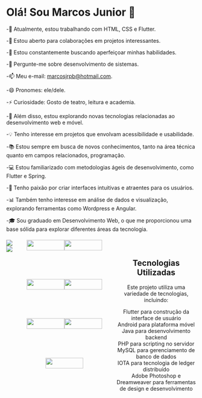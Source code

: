 # Olá! Sou Marcos Junior 👋

-🔭 Atualmente, estou trabalhando com HTML, CSS e Flutter.

-👯 Estou aberto para colaborações em projetos interessantes.

-🤔 Estou constantemente buscando aperfeiçoar minhas habilidades.

-💬 Pergunte-me sobre desenvolvimento de sistemas.

-📫 Meu e-mail: marcosjrpb@hotmail.com.

-😄 Pronomes: ele/dele.

-⚡ Curiosidade: Gosto de teatro, leitura e academia.

-🚀 Além disso, estou explorando novas tecnologias relacionadas ao desenvolvimento web e móvel.

-💡 Tenho interesse em projetos que envolvam acessibilidade e usabilidade.

-📚 Estou sempre em busca de novos conhecimentos, tanto na área técnica quanto em campos relacionados, programação.

-💻 Estou familiarizado com metodologias ágeis de desenvolvimento, como Flutter e Spring.

-🎨 Tenho paixão por criar interfaces intuitivas e atraentes para os usuários.

-📊 Também tenho interesse em análise de dados e visualização, explorando ferramentas como Wordpress e Angular.

-🎓 Sou graduado em Desenvolvimento Web, o que me proporcionou uma base sólida para explorar diferentes áreas da tecnologia.


<div align="center">
  <div style="margin-top: 20px; display: flex; justify-content: center;">
    <div style="display: flex; flex-direction: column;">       
        <img src="https://github-readme-stats.vercel.app/api/top-langs/?username=marcosjrpb&theme=blue-green">
      <img src="https://github-readme-stats.vercel.app/api?username=marcosjrpb&theme=blue-green">
    </div>
    <div style="display: flex; flex-wrap: wrap; justify-content: center;">
    <img src="https://img.shields.io/badge/Flutter-02569B?style=for-the-badge&logo=flutter&logoColor=white" width="100" height="28"/>
    <img src="https://img.shields.io/badge/Android-3DDC84?style=for-the-badge&logo=android&logoColor=white" width="100" height="28"/>
    <img src="https://img.shields.io/badge/Java-ED8B00?style=for-the-badge&logo=openjdk&logoColor=white" width="100" height="28"/>
    <img src="https://img.shields.io/badge/PHP-777BB4?style=for-the-badge&logo=php&logoColor=white" width="100" height="28"/>
    <img src="https://img.shields.io/badge/MySQL-00000F?style=for-the-badge&logo=mysql&logoColor=white" width="100" height="28"/> 
    <img src="https://img.shields.io/badge/iota-131F37?style=for-the-badge&logo=iota&logoColor=white" width="100" height="28"/>  
    <img src="https://aleen42.github.io/badges/src/photoshop.svg" width="100" height="28"/>

  </div>
 
  <div align="center" style="margin-top: 20px;">
    <h2> Tecnologias Utilizadas </h2>
    <p> Este projeto utiliza uma variedade de tecnologias, incluindo:</p>
    <ul style="list-style-type: none; padding: 0;">
      <li>Flutter para construção da interface de usuário</li>
      <li>Android para plataforma móvel</li>
      <li>Java para desenvolvimento backend</li>
      <li>PHP para scripting no servidor</li>
      <li>MySQL para gerenciamento de banco de dados</li>
      <li>IOTA para tecnologia de ledger distribuído</li>
      <li>Adobe Photoshop e Dreamweaver para ferramentas de design e desenvolvimento</li>
    </ul>
  </div>
</div>

</div>


